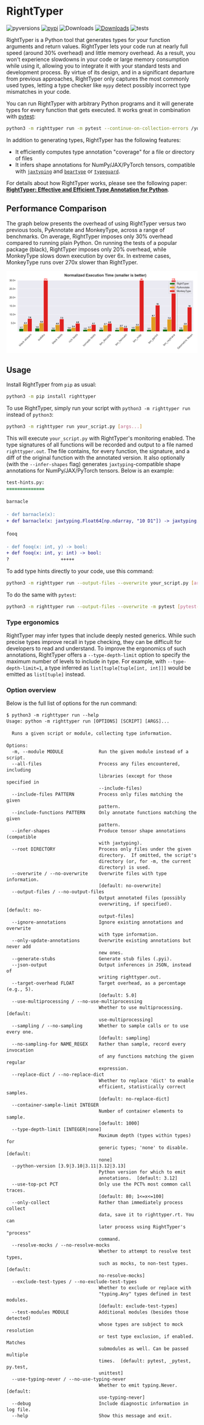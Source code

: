 # RightTyper

![pyversions](https://img.shields.io/pypi/pyversions/righttyper?logo=python&logoColor=FBE072)
[![pypi](https://img.shields.io/pypi/v/righttyper?color=blue)](https://pypi.org/project/righttyper/)
![Downloads](https://static.pepy.tech/badge/righttyper)
[![Downloads](https://static.pepy.tech/badge/righttyper/month)](https://pepy.tech/project/righttyper)
![tests](https://github.com/righttyper/righttyper/workflows/tests/badge.svg)

RightTyper is a Python tool that generates types for your function arguments and return values.
RightTyper lets your code run at nearly full speed (around 30% overhead) and little memory overhead.
As a result, you won't experience slowdowns in your code or large memory consumption while using it,
allowing you to integrate it with your standard tests and development process.
By virtue of its design, and in a significant departure from previous approaches, RightTyper only captures the most commonly used types,
letting a type checker like `mypy` detect possibly incorrect type mismatches in your code.

You can run RightTyper with arbitrary Python programs and it will generate types for every function that gets executed.
It works great in combination with [pytest](https://docs.pytest.org/):

```bash
python3 -m righttyper run -m pytest --continue-on-collection-errors /your/test/dir
```

In addition to generating types, RightTyper has the following features:

* It efficiently computes type annotation "coverage" for a file or directory of files
* It infers shape annotations for NumPy/JAX/PyTorch tensors, compatible with [`jaxtyping`](https://docs.kidger.site/jaxtyping/) and [`beartype`](https://github.com/beartype/beartype) or [`typeguard`](https://typeguard.readthedocs.io/en/latest/).

For details about how RightTyper works, please see the following paper: **[RightTyper: Effective and Efficient Type Annotation for Python](https://www.arxiv.org/abs/2507.16051)**.


## Performance Comparison
The graph below presents the overhead of using RightTyper versus two previous tools, PyAnnotate and MonkeyType, across a range of benchmarks.
On average, RightTyper imposes only 30% overhead compared to running plain Python.
On running the tests of a popular package (black), RightTyper imposes only 20% overhead, while MonkeyType slows down execution by over 6x.
In extreme cases, MonkeyType runs over 270x slower than RightTyper.

![Overhead](docs/benchmark_comparison_execution_times.png)

## Usage
Install RightTyper from `pip` as usual:

```bash
python3 -m pip install righttyper
```

To use RightTyper, simply run your script with `python3 -m righttyper run` instead of `python3`:

```bash
python3 -m righttyper run your_script.py [args...]
```

This will execute `your_script.py` with RightTyper's monitoring
enabled. The type signatures of all functions will be recorded and
output to a file named `righttyper.out`. The file contains, for every
function, the signature, and a diff of the original function with the
annotated version. It also optionally (with the `--infer-shapes` flag)
generates `jaxtyping`-compatible shape
annotations for NumPy/JAX/PyTorch tensors. Below is an example:

```diff
test-hints.py:
==============

barnacle

- def barnacle(x):
+ def barnacle(x: jaxtyping.Float64[np.ndarray, "10 D1"]) -> jaxtyping.Float64[np.ndarray, "D1"]:

fooq

- def fooq(x: int, y) -> bool:
+ def fooq(x: int, y: int) -> bool:
?                   +++++
```

To add type hints directly to your code, use this command:

```bash
python3 -m righttyper run --output-files --overwrite your_script.py [args...]
```

To do the same with `pytest`:

```bash
python3 -m righttyper run --output-files --overwrite -m pytest [pytest-args...]
```

### Type ergonomics
RightTyper may infer types that include deeply nested generics.
While such precise types improve recall in type checking, they can be difficult for developers to read and understand.
To improve the ergonomics of such annotations, RightTyper offers a `--type-depth-limit` option to specify the maximum
number of levels to include in type.
For example, with `--type-depth-limit=1`, a type inferred as `list[tuple[tuple[int, int]]]` would be emitted as `list[tuple]` instead.

### Option overview
Below is the full list of options for the run command:

```
$ python3 -m righttyper run --help
Usage: python -m righttyper run [OPTIONS] [SCRIPT] [ARGS]...

  Runs a given script or module, collecting type information.

Options:
  -m, --module MODULE             Run the given module instead of a script.
  --all-files                     Process any files encountered, including
                                  libraries (except for those specified in
                                  --include-files)
  --include-files PATTERN         Process only files matching the given
                                  pattern.
  --include-functions PATTERN     Only annotate functions matching the given
                                  pattern.
  --infer-shapes                  Produce tensor shape annotations (compatible
                                  with jaxtyping).
  --root DIRECTORY                Process only files under the given
                                  directory.  If omitted, the script's
                                  directory (or, for -m, the current
                                  directory) is used.
  --overwrite / --no-overwrite    Overwrite files with type information.
                                  [default: no-overwrite]
  --output-files / --no-output-files
                                  Output annotated files (possibly
                                  overwriting, if specified).  [default: no-
                                  output-files]
  --ignore-annotations            Ignore existing annotations and overwrite
                                  with type information.
  --only-update-annotations       Overwrite existing annotations but never add
                                  new ones.
  --generate-stubs                Generate stub files (.pyi).
  --json-output                   Output inferences in JSON, instead of
                                  writing righttyper.out.
  --target-overhead FLOAT         Target overhead, as a percentage (e.g., 5).
                                  [default: 5.0]
  --use-multiprocessing / --no-use-multiprocessing
                                  Whether to use multiprocessing.  [default:
                                  use-multiprocessing]
  --sampling / --no-sampling      Whether to sample calls or to use every one.
                                  [default: sampling]
  --no-sampling-for NAME_REGEX    Rather than sample, record every invocation
                                  of any functions matching the given regular
                                  expression.
  --replace-dict / --no-replace-dict
                                  Whether to replace 'dict' to enable
                                  efficient, statistically correct samples.
                                  [default: no-replace-dict]
  --container-sample-limit INTEGER
                                  Number of container elements to sample.
                                  [default: 1000]
  --type-depth-limit [INTEGER|none]
                                  Maximum depth (types within types) for
                                  generic types; 'none' to disable.  [default:
                                  none]
  --python-version [3.9|3.10|3.11|3.12|3.13]
                                  Python version for which to emit
                                  annotations.  [default: 3.12]
  --use-top-pct PCT               Only use the PCT% most common call traces.
                                  [default: 80; 1<=x<=100]
  --only-collect                  Rather than immediately process collect
                                  data, save it to righttyper.rt. You can
                                  later process using RightTyper's "process"
                                  command.
  --resolve-mocks / --no-resolve-mocks
                                  Whether to attempt to resolve test types,
                                  such as mocks, to non-test types.  [default:
                                  no-resolve-mocks]
  --exclude-test-types / --no-exclude-test-types
                                  Whether to exclude or replace with
                                  "typing.Any" types defined in test modules.
                                  [default: exclude-test-types]
  --test-modules MODULE           Additional modules (besides those detected)
                                  whose types are subject to mock resolution
                                  or test type exclusion, if enabled. Matches
                                  submodules as well. Can be passed multiple
                                  times.  [default: pytest, _pytest, py.test,
                                  unittest]
  --use-typing-never / --no-use-typing-never
                                  Whether to emit typing.Never.  [default:
                                  use-typing-never]
  --debug                         Include diagnostic information in log file.
  --help                          Show this message and exit.
```
